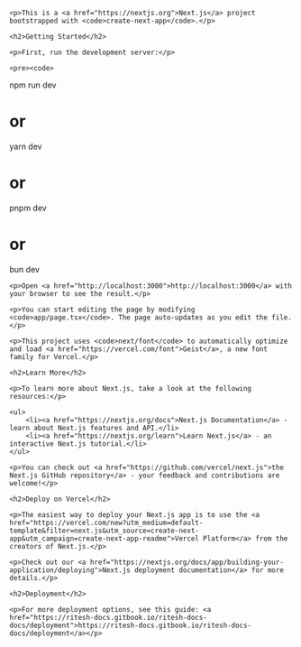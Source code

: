 <!DOCTYPE html>
<html lang="en">
<head>
    <meta charset="UTF-8">
    <meta name="viewport" content="width=device-width, initial-scale=1.0">
    <title>README</title>
</head>
<body>

    <p>This is a <a href="https://nextjs.org">Next.js</a> project bootstrapped with <code>create-next-app</code>.</p>

    <h2>Getting Started</h2>

    <p>First, run the development server:</p>

    <pre><code>
npm run dev
# or
yarn dev
# or
pnpm dev
# or
bun dev
    </code></pre>

    <p>Open <a href="http://localhost:3000">http://localhost:3000</a> with your browser to see the result.</p>

    <p>You can start editing the page by modifying <code>app/page.tsx</code>. The page auto-updates as you edit the file.</p>

    <p>This project uses <code>next/font</code> to automatically optimize and load <a href="https://vercel.com/font">Geist</a>, a new font family for Vercel.</p>

    <h2>Learn More</h2>

    <p>To learn more about Next.js, take a look at the following resources:</p>

    <ul>
        <li><a href="https://nextjs.org/docs">Next.js Documentation</a> - learn about Next.js features and API.</li>
        <li><a href="https://nextjs.org/learn">Learn Next.js</a> - an interactive Next.js tutorial.</li>
    </ul>

    <p>You can check out <a href="https://github.com/vercel/next.js">the Next.js GitHub repository</a> - your feedback and contributions are welcome!</p>

    <h2>Deploy on Vercel</h2>

    <p>The easiest way to deploy your Next.js app is to use the <a href="https://vercel.com/new?utm_medium=default-template&filter=next.js&utm_source=create-next-app&utm_campaign=create-next-app-readme">Vercel Platform</a> from the creators of Next.js.</p>

    <p>Check out our <a href="https://nextjs.org/docs/app/building-your-application/deploying">Next.js deployment documentation</a> for more details.</p>
    
    <h2>Deployment</h2>
    
    <p>For more deployment options, see this guide: <a href="https://ritesh-docs.gitbook.io/ritesh-docs-docs/deployment">https://ritesh-docs.gitbook.io/ritesh-docs-docs/deployment</a></p>

</body>
</html>
